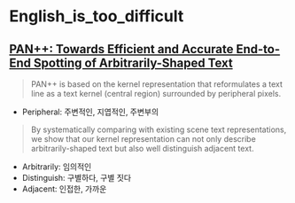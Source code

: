 # English_is_too_difficult

## [PAN++: Towards Efficient and Accurate End-to-End Spotting of Arbitrarily-Shaped Text](https://arxiv.org/abs/2105.00405)

> PAN++ is based on the kernel representation that reformulates a text line as a text kernel (central region) surrounded by peripheral pixels.

+ Peripheral: 주변적인, 지엽적인, 주변부의

> By systematically comparing with existing scene text representations, we show that our kernel representation can not only describe arbitrarily-shaped text but also well distinguish adjacent text.

+ Arbitrarily: 임의적인
+ Distinguish: 구별하다, 구별 짓다
+ Adjacent: 인접한, 가까운